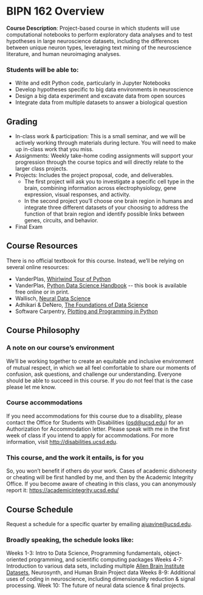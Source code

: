 # BIPN 162 Overview

<b>Course Description</b>: Project-based course in which students will use computational notebooks to perform exploratory data analyses and to test hypotheses in large neuroscience datasets, including the differences between unique neuron types, leveraging text mining of the neuroscience literature, and human neuroimaging analyses.

### Students will be able to:
* Write and edit Python code, particularly in Jupyter Notebooks
* Develop hypotheses specific to big data environments in neuroscience
* Design a big data experiment and excavate data from open sources
* Integrate data from multiple datasets to answer a biological question

## Grading
* In-class work & participation: This is a small seminar, and we will be actively working through materials during lecture. You will need to make up in-class work that you miss.
* Assignments: Weekly take-home coding assignments will support your progression through the course topics and will directly relate to the larger class projects.
* Projects: Includes the project proposal, code, and deliverables.
     * The first project will ask you to investigate a specific cell type in the brain, combining information across electrophysiology, gene expression, visual responses, and activity. 
     * In the second project you’ll choose one brain region in humans and integrate three different datasets of your choosing to address the function of that brain region and identify possible links between genes, circuits, and behavior. 
* Final Exam


## Course Resources
There is no official textbook for this course. Instead, we’ll be relying on several online resources:
* VanderPlas, <a href="https://github.com/jakevdp/WhirlwindTourOfPython/ ">Whirlwind Tour of Python</a>
* VanderPlas, <a href="https://jakevdp.github.io/PythonDataScienceHandbook/">Python Data Science Handbook</a> -- this book is available free online or in print.
* Wallisch, <a href="https://www.sciencedirect.com/book/9780128040430/neural-data-science">Neural Data Science</a>
* Adhikari & DeNero, <a href="https://www.inferentialthinking.com/chapters/intro.html">The Foundations of Data Science</a>
* Software Carpentry, <a href="https://swcarpentry.github.io/python-novice-plotting/">Plotting and Programming in Python</a>

## Course Philosophy
### A note on our course’s environment
We’ll be working together to create an equitable and inclusive environment of mutual respect, in which we all feel comfortable to share our moments of confusion, ask questions, and challenge our understanding. Everyone should be able to succeed in this course. If you do not feel that is the case please let me know.

### Course accommodations
If you need accommodations for this course due to a disability, please contact the Office for Students with Disabilities (osd@ucsd.edu) for an Authorization for Accommodation letter. Please speak with me in the first week of class if you intend to apply for accommodations. For more information, visit http://disabilities.ucsd.edu. 

### This course, and the work it entails, is for you
So, you won’t benefit if others do your work. Cases of academic dishonesty or cheating will be first handled by me, and then by the Academic Integrity Office. If you become aware of cheating in this class, you can anonymously report it: https://academicintegrity.ucsd.edu/

## Course Schedule
Request a schedule for a specific quarter by emailing ajuavine@ucsd.edu.

### Broadly speaking, the schedule looks like:

Weeks 1-3: Intro to Data Science, Programming fundamentals, object-oriented programming, and scientific computing packages
Weeks 4-7: Introduction to various data sets, including multiple <a href="https://portal.brain-map.org/">Allen Brain Institute Datasets</a>, Neurosynth, and Human Brain Project data
Weeks 8-9: Additional uses of coding in neuroscience, including dimensionality reduction & signal processing.
Week 10: The future of neural data science & final projects.
